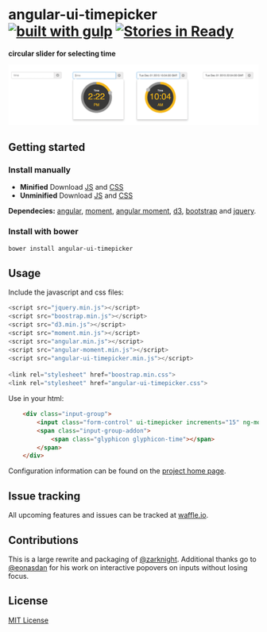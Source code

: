 # angular-ui-timepicker [![built with gulp](https://img.shields.io/badge/built_with-gulp-red.svg?style=flat)](http://gulpjs.com) [![Stories in Ready](https://badge.waffle.io/mirskytech/ui-timepicker.png?label=ready&title=Ready)](https://waffle.io/mirskytech/ui-timepicker)

**circular slider for selecting time**

![Screenshot](https://raw.githubusercontent.com/mirskytech/angular-ui-timepicker/master/_images/angular-ui-timepicker.v0.1.png)

## Getting started

### Install manually

* **Minified** Download [JS](https://raw.githubusercontent.com/mirskytech/angular-ui-timepicker/master/dist/angular-ui-timepicker.min.js) and [CSS](https://github.com/mirskytech/angular-ui-timepicker/blob/master/dist/angular-ui-timepicker.css)
* **Unminified** Download [JS](https://raw.githubusercontent.com/mirskytech/angular-ui-timepicker/master/dist/angular-ui-timepicker.js) and [CSS](https://github.com/mirskytech/angular-ui-timepicker/blob/master/dist/angular-ui-timepicker.css)

**Dependecies:** [angular](https://angularjs.org),
 [moment](https://momentjs.com), [angular moment](https://github.com/urish/angular-moment),
  [d3](https://d3js.org), [bootstrap](https://getbootstrap.com) and [jquery](https://jquery.com).

### Install with bower

```
bower install angular-ui-timepicker
```

## Usage

Include the javascript and css files:

```javascript
<script src="jquery.min.js"></script>
<script src="boostrap.min.js"></script>
<script src="d3.min.js"></script>
<script src="moment.min.js"></script>
<script src="angular.min.js"></script>
<script src="angular-moment.min.js"></script>
<script src="angular-ui-timepicker.min.js"></script>

<link rel="stylesheet" href="boostrap.min.css">
<link rel="stylesheet" href="angular-ui-timepicker.css">
```

Use in your html:

```html
    <div class="input-group">
        <input class="form-control" ui-timepicker increments="15" ng-model="mydatetime" type="text" placeholder="time" />
        <span class="input-group-addon">
            <span class="glyphicon glyphicon-time"></span>
        </span>
    </div>
```

Configuration information can be found on the [project home page](https://mirskytech.github.io/angular-ui-timepicker).

## Issue tracking

All upcoming features and issues can be tracked at [waffle.io](https://waffle.io/mirskytech/angular-ui-timepicker).

## Contributions

This is a large rewrite and packaging of [@zarknight](https://github.com/zarknight/ui-timepicker). Additional thanks go
to [@eonasdan](https://github.com/Eonasdan/bootstrap-datetimepicker) for his work on interactive popovers on inputs
without losing focus.


## License

[MIT License](LICENSE)
